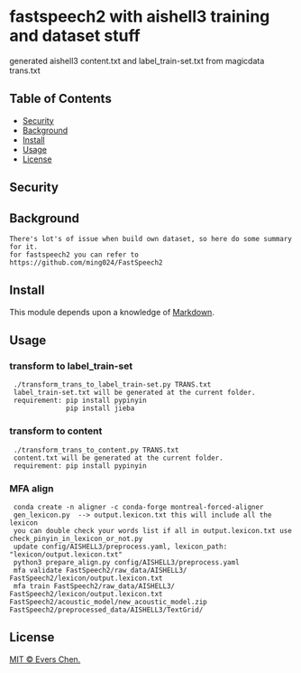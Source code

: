 # fastspeech2 with aishell3 training and dataset stuff

generated aishell3 content.txt and label_train-set.txt from magicdata trans.txt

## Table of Contents

- [Security](#security)
- [Background](#background)
- [Install](#install)
- [Usage](#usage)
- [License](#license)

## Security


## Background
```
There's lot's of issue when build own dataset, so here do some summary for it.
for fastspeech2 you can refer to https://github.com/ming024/FastSpeech2
```

## Install

This module depends upon a knowledge of [Markdown]().


## Usage

### transform to label_train-set
```
 ./transform_trans_to_label_train-set.py TRANS.txt  
 label_train-set.txt will be generated at the current folder.  
 requirement: pip install pypinyin
              pip install jieba
```			  
### transform to content
```
 ./transform_trans_to_content.py TRANS.txt  
 content.txt will be generated at the current folder.  
 requirement: pip install pypinyin
```

### MFA align
```
 conda create -n aligner -c conda-forge montreal-forced-aligner
 gen_lexicon.py  --> output.lexicon.txt this will include all the lexicon
 you can double check your words list if all in output.lexicon.txt use check_pinyin_in_lexicon_or_not.py
 update config/AISHELL3/preprocess.yaml, lexicon_path: "lexicon/output.lexicon.txt"
 python3 prepare_align.py config/AISHELL3/preprocess.yaml
 mfa validate FastSpeech2/raw_data/AISHELL3/ FastSpeech2/lexicon/output.lexicon.txt
 mfa train FastSpeech2/raw_data/AISHELL3/ FastSpeech2/lexicon/output.lexicon.txt FastSpeech2/acoustic_model/new_acoustic_model.zip FastSpeech2/preprocessed_data/AISHELL3/TextGrid/
```


## License

[MIT © Evers Chen.](../LICENSE)